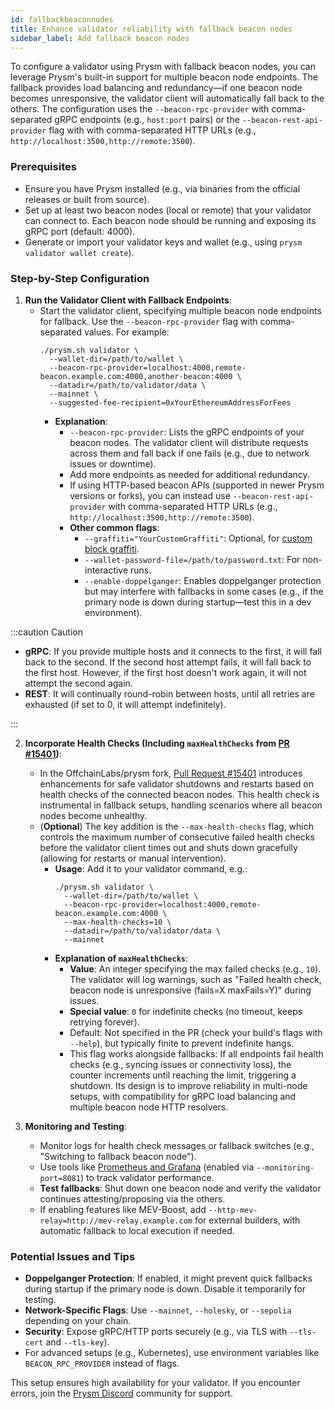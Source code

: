 ```yaml
---
id: fallbackbeaconnodes
title: Enhance validator reliability with fallback beacon nodes
sidebar_label: Add fallback beacon nodes
---
```


To configure a validator using Prysm with fallback beacon nodes, you can leverage Prysm's built-in support for multiple beacon node endpoints. The fallback provides load balancing and redundancy—if one beacon node becomes unresponsive, the validator client will automatically fall back to the others. The configuration uses the `--beacon-rpc-provider` with comma-separated gRPC endpoints (e.g., `host:port` pairs) or the `--beacon-rest-api-provider` flag with with comma-separated HTTP URLs (e.g., `http://localhost:3500,http://remote:3500`).

### Prerequisites

- Ensure you have Prysm installed (e.g., via binaries from the official releases or built from source).
- Set up at least two beacon nodes (local or remote) that your validator can connect to. Each beacon node should be running and exposing its gRPC port (default: 4000).
- Generate or import your validator keys and wallet (e.g., using `prysm validator wallet create`).

### Step-by-Step Configuration

1. **Run the Validator Client with Fallback Endpoints**:
   - Start the validator client, specifying multiple beacon node endpoints for fallback. Use the `--beacon-rpc-provider` flag with comma-separated values. For example:
     ```
     ./prysm.sh validator \
       --wallet-dir=/path/to/wallet \
       --beacon-rpc-provider=localhost:4000,remote-beacon.example.com:4000,another-beacon:4000 \
       --datadir=/path/to/validator/data \
       --mainnet \
       --suggested-fee-recipient=0xYourEthereumAddressForFees
     ```
     - **Explanation**:
       - `--beacon-rpc-provider`: Lists the gRPC endpoints of your beacon nodes. The validator client will distribute requests across them and fall back if one fails (e.g., due to network issues or downtime).
       - Add more endpoints as needed for additional redundancy.
       - If using HTTP-based beacon APIs (supported in newer Prysm versions or forks), you can instead use `--beacon-rest-api-provider` with comma-separated HTTP URLs (e.g., `http://localhost:3500,http://remote:3500`). 
       - **Other common flags**:
         - `--graffiti="YourCustomGraffiti"`: Optional, for [custom block graffiti](/manage-validator/add-graffiti.md).
         - `--wallet-password-file=/path/to/password.txt`: For non-interactive runs.
         - `--enable-doppelganger`: Enables doppelganger protection but may interfere with fallbacks in some cases (e.g., if the primary node is down during startup—test this in a dev environment).

:::caution Caution

- **gRPC**: If you provide multiple hosts and it connects to the first, it will fall back to the second. If the second host attempt fails, it will fall back to the first host. However, if the first host doesn't work again, it will not attempt the second again.
- **REST**: It will continually round-robin between hosts, until all retries are exhausted (if set to 0, it will attempt indefinitely).

:::

2. **Incorporate Health Checks (Including `maxHealthChecks` from [PR #15401](https://github.com/OffchainLabs/prysm/pull/15401))**:
   - In the OffchainLabs/prysm fork, [Pull Request #15401](https://github.com/OffchainLabs/prysm/pull/15401) introduces enhancements for safe validator shutdowns and restarts based on health checks of the connected beacon nodes. This health check is instrumental in fallback setups, handling scenarios where all beacon nodes become unhealthy.
   - (**Optional**) The key addition is the `--max-health-checks` flag, which controls the maximum number of consecutive failed health checks before the validator client times out and shuts down gracefully (allowing for restarts or manual intervention).
     - **Usage**: Add it to your validator command, e.g.:
       ```
       ./prysm.sh validator \
         --wallet-dir=/path/to/wallet \
         --beacon-rpc-provider=localhost:4000,remote-beacon.example.com:4000 \
         --max-health-checks=10 \
         --datadir=/path/to/validator/data \
         --mainnet
       ```
     - **Explanation of `maxHealthChecks`**:
       - **Value**: An integer specifying the max failed checks (e.g., `10`). The validator will log warnings, such as "Failed health check, beacon node is unresponsive (fails=X maxFails=Y)" during issues.
       - **Special value**: `0` for indefinite checks (no timeout, keeps retrying forever).
       - Default: Not specified in the PR (check your build's flags with `--help`), but typically finite to prevent indefinite hangs.
       - This flag works alongside fallbacks: If all endpoints fail health checks (e.g., syncing issues or connectivity loss), the counter increments until reaching the limit, triggering a shutdown. Its design is to improve reliability in multi-node setups, with compatibility for gRPC load balancing and multiple beacon node HTTP resolvers.

3. **Monitoring and Testing**:
   - Monitor logs for health check messages or fallback switches (e.g., "Switching to fallback beacon node").
   - Use tools like [Prometheus and Grafana](/monitoring-alerts-metrics/grafana-dashboard.md) (enabled via `--monitoring-port=8081`) to track validator performance.
   - **Test fallbacks**: Shut down one beacon node and verify the validator continues attesting/proposing via the others.
   - If enabling features like MEV-Boost, add `--http-mev-relay=http://mev-relay.example.com` for external builders, with automatic fallback to local execution if needed.

### Potential Issues and Tips

- **Doppelganger Protection**: If enabled, it might prevent quick fallbacks during startup if the primary node is down. Disable it temporarily for testing.
- **Network-Specific Flags**: Use `--mainnet`, `--holesky`, or `--sepolia` depending on your chain.
- **Security**: Expose gRPC/HTTP ports securely (e.g., via TLS with `--tls-cert` and `--tls-key`).
- For advanced setups (e.g., Kubernetes), use environment variables like `BEACON_RPC_PROVIDER` instead of flags.

This setup ensures high availability for your validator. If you encounter errors, join the [Prysm Discord](https://discord.com/invite/prysm) community for support.
